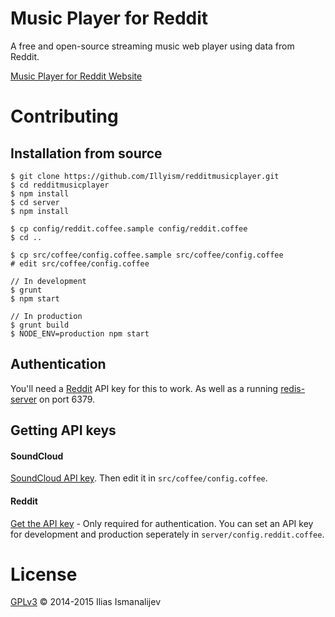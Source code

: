 
# Music Player for Reddit

A free and open-source streaming music web player using data from Reddit.

[Music Player for Reddit Website](http://reddit.music.player.il.ly/)

# Contributing

## Installation from source

```
$ git clone https://github.com/Illyism/redditmusicplayer.git
$ cd redditmusicplayer
$ npm install
$ cd server
$ npm install

$ cp config/reddit.coffee.sample config/reddit.coffee
$ cd ..

$ cp src/coffee/config.coffee.sample src/coffee/config.coffee
# edit src/coffee/config.coffee

// In development
$ grunt
$ npm start

// In production
$ grunt build
$ NODE_ENV=production npm start

```

## Authentication

You'll need a [Reddit](#reddit) API key for this to work.
As well as a running [redis-server](http://redis.io/topics/quickstart) on port 6379.


## Getting API keys

#### SoundCloud

[SoundCloud API key](http://soundcloud.com/you/apps/new).
Then edit it in `src/coffee/config.coffee`.

#### Reddit

[Get the API key](https://www.reddit.com/prefs/apps/) - Only required for authentication.
You can set an API key for development and production seperately in `server/config.reddit.coffee`.


# License

[GPLv3](LICENSE.txt) © 2014-2015 Ilias Ismanalijev